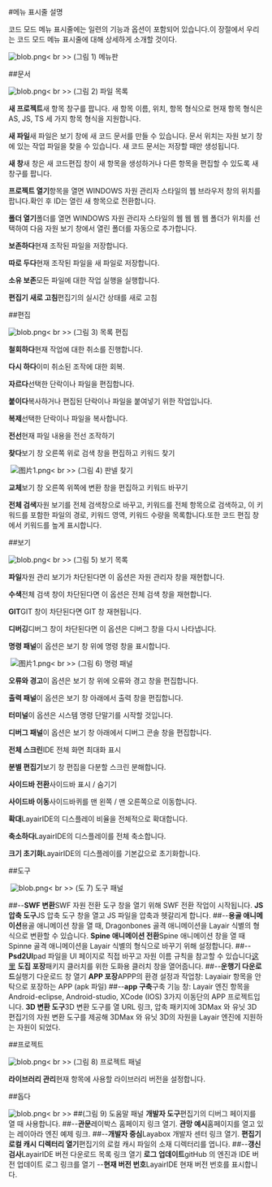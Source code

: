 #메뉴 표시줄 설명

코드 모드 메뉴 표시줄에는 일련의 기능과 옵션이 포함되어 있습니다.이 장절에서 우리는 코드 모드 메뉴 표시줄에 대해 상세하게 소개할 것이다.

 ![blob.png](img/1.png)< br >>
(그림 1) 메뉴판



 



##문서

​![blob.png](img/2.png)< br >>
(그림 2) 파일 목록



​**새 프로젝트**새 항목 창구를 팝니다. 새 항목 이름, 위치, 항목 형식으로 현재 항목 형식은 AS, JS, TS 세 가지 항목 형식을 지원합니다.

​**새 파일**새 파일은 보기 창에 새 코드 문서를 만들 수 있습니다. 문서 위치는 자원 보기 창에 있는 작업 파일을 찾을 수 있습니다. 새 코드 문서는 저장할 때만 생성됩니다.

​**새 창**새 창은 새 코드편집 창이 새 항목을 생성하거나 다른 항목을 편집할 수 있도록 새 창구를 팝니다.

​**프로젝트 열기**항목을 열면 WINDOWS 자원 관리자 스타일의 웹 브라우저 창의 위치를 팝니다.확인 후 ID는 열린 새 항목으로 전환합니다.

​**폴더 열기**폴더를 열면 WINDOWS 자원 관리자 스타일의 웹 웹 웹 웹 폴더가 위치를 선택하여 다음 자원 보기 창에서 열린 폴더를 자동으로 추가합니다.

​**보존하다**현재 조작된 파일을 저장합니다.

​**따로 두다**현재 조작된 파일을 새 파일로 저장합니다.

​**소유 보존**모든 파일에 대한 작업 실행을 실행합니다.

​**편집기 새로 고침**편집기의 실시간 상태를 새로 고침







  



##편집

​![blob.png](img/3.png)< br >>
(그림 3) 목록 편집

​**철회하다**현재 작업에 대한 취소를 진행합니다.

​**다시 하다**이미 취소된 조작에 대한 회복.

​**자르다**선택한 단락이나 파일을 편집합니다.

​**붙이다**복사하거나 편집된 단락이나 파일을 붙여넣기 위한 작업입니다.

​**복제**선택한 단락이나 파일을 복사합니다.

​**전선**현재 파일 내용을 전선 조작하기

​**찾다**보기 창 오른쪽 위로 검색 창을 편집하고 키워드 찾기



​        ![图片1.png](img/4.png)< br >>
(그림 4) 판넬 찾기

​**교체**보기 창 오른쪽 위쪽에 변환 창을 편집하고 키워드 바꾸기

​**전체 검색**자원 보기를 전체 검색창으로 바꾸고, 키워드를 전체 항목으로 검색하고, 이 키워드를 포함한 파일의 경로, 키워드 영역, 키워드 수량을 목록합니다.또한 코드 편집 창에서 키워드를 높게 표시합니다.



 







##보기

​![blob.png](img/5.png)< br >>
(그림 5) 보기 목록

​**파일**자원 관리 보기가 차단된다면 이 옵션은 자원 관리자 창을 재현합니다.

​**수색**전체 검색 창이 차단된다면 이 옵션은 전체 검색 창을 재현합니다.

​**GIT**GIT 창이 차단된다면 GIT 창 재현됩니다.

​**디버깅**디버그 창이 차단된다면 이 옵션은 디버그 창을 다시 나타냅니다.

​**명령 패널**이 옵션은 보기 창 위에 명령 창을 표시합니다.



​        ![图片1.png](img/6.png)< br >>
(그림 6) 명령 패널

​**오류와 경고**이 옵션은 보기 창 위에 오류와 경고 창을 편집합니다.

​**출력 패널**이 옵션은 보기 창 아래에서 출력 창을 편집합니다.

​**터미널**이 옵션은 시스템 명령 단말기를 시작할 것입니다.

​**디버그 패널**이 옵션은 보기 창 아래에서 디버그 콘솔 창을 편집합니다.

​**전체 스크린**IDE 전체 화면 최대화 표시

​**분별 편집기**보기 창 편집을 다분할 스크린 분해합니다.

​**사이드바 전환**사이드바 표시 / 숨기기

​**사이드바 이동**사이드바퀴를 맨 왼쪽 / 맨 오른쪽으로 이동합니다.

​**확대**LayairIDE의 디스플레이 비율을 전체적으로 확대합니다.

​**축소하다**LayairIDE의 디스플레이를 전체 축소합니다.

​**크기 초기화**LayairIDE의 디스플레이를 기본값으로 초기화합니다.





##도구



​        ![blob.png](img/7.png)< br >>
(도 7) 도구 패널

##--**SWF 변환**SWF 자원 전환 도구 창을 열기 위해 SWF 전환 작업이 시작됩니다. **JS 압축 도구**JS 압축 도구 창을 열고 JS 파일을 압축과 헷갈리게 합니다.
##--**용골 애니메이션**용골 애니메이션 창을 열 때, Dragonbones 골격 애니메이션을 Layair 식별의 형식으로 변환할 수 있습니다. **Spine 애니메이션 전환**Spine 애니메이션 창을 열 때 Spinne 골격 애니메이션을 Layair 식별의 형식으로 바꾸기 위해 설정합니다.
##--**Psd2UI**pad 파일을 UI 페이지로 직접 바꾸고 자원 이름 규칙을 참고할 수 있습니다[这里](https://ask.layabox.com/question/7365) **도집 포장**패키지 클러치를 위한 도화용 클러치 창을 열어줍니다.
##--**운행기 다운로드**실행기 다운로드 창 열기 **APP 포장**APPP의 환경 설정과 작업창: Layaiair 항목을 안탁으로 포장하는 APP (apk 파일)
##--**app 구축**구축 기능 창: Layair 엔진 항목을 Android-eclipse, Android-studio, XCode (IOS) 3가지 이동단의 APP 프로젝트입니다. **3D 변환 도구**3D 변환 도구를 열 URL 링크, 압축 패키지에 3DMax 와 유닛 3D 편집기의 자원 변환 도구를 제공해 3DMax 와 유닛 3D의 자원을 Layair 엔진에 지원하는 자원이 되었다.





##프로젝트

​![blob.png](img/8.png)< br >>
(그림 8) 프로젝트 패널

​**라이브러리 관리**현재 항목에 사용할 라이브러리 버전을 설정합니다.





##돕다

​![blob.png](img/9.png)< br >>
##(그림 9) 도움말 패널 **개발자 도구**편집기의 디버그 페이지를 열 때 사용합니다.
##--**관문**레이박스 홈페이지 링크 열기. **관망 예시**홈페이지를 열고 있는 레이아라 엔진 예제 링크.
##--**개발자 중심**Layabox 개발자 센터 링크 열기. **편집기 로컬 캐시 디렉터리 열기**편집기의 로컬 캐시 파일의 소재 디렉터리를 엽니다.
##--**갱신 검사**LayairIDE 버전 다운로드 목록 링크 열기 **로그 업데이트**gitHub 의 엔진과 IDE 버전 업데이트 로그 링크를 열기
--**현재 버전 번호**LayairIDE 현재 버전 번호를 표시합니다.
